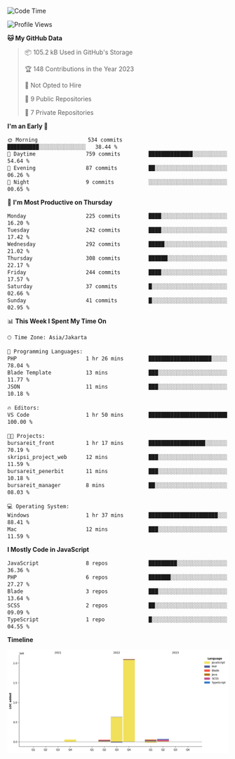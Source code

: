 <!--START_SECTION:waka-->
![Code Time](http://img.shields.io/badge/Code%20Time-110%20hrs%203%20mins-blue)

![Profile Views](http://img.shields.io/badge/Profile%20Views-0-blue)

**🐱 My GitHub Data** 

> 📦 105.2 kB Used in GitHub's Storage 
 > 
> 🏆 148 Contributions in the Year 2023
 > 
> 🚫 Not Opted to Hire
 > 
> 📜 9 Public Repositories 
 > 
> 🔑 7 Private Repositories 
 > 
**I'm an Early 🐤** 

```text
🌞 Morning                534 commits         ██████████░░░░░░░░░░░░░░░   38.44 % 
🌆 Daytime                759 commits         ██████████████░░░░░░░░░░░   54.64 % 
🌃 Evening                87 commits          ██░░░░░░░░░░░░░░░░░░░░░░░   06.26 % 
🌙 Night                  9 commits           ░░░░░░░░░░░░░░░░░░░░░░░░░   00.65 % 
```
📅 **I'm Most Productive on Thursday** 

```text
Monday                   225 commits         ████░░░░░░░░░░░░░░░░░░░░░   16.20 % 
Tuesday                  242 commits         ████░░░░░░░░░░░░░░░░░░░░░   17.42 % 
Wednesday                292 commits         █████░░░░░░░░░░░░░░░░░░░░   21.02 % 
Thursday                 308 commits         ██████░░░░░░░░░░░░░░░░░░░   22.17 % 
Friday                   244 commits         ████░░░░░░░░░░░░░░░░░░░░░   17.57 % 
Saturday                 37 commits          █░░░░░░░░░░░░░░░░░░░░░░░░   02.66 % 
Sunday                   41 commits          █░░░░░░░░░░░░░░░░░░░░░░░░   02.95 % 
```


📊 **This Week I Spent My Time On** 

```text
🕑︎ Time Zone: Asia/Jakarta

💬 Programming Languages: 
PHP                      1 hr 26 mins        ████████████████████░░░░░   78.04 % 
Blade Template           13 mins             ███░░░░░░░░░░░░░░░░░░░░░░   11.77 % 
JSON                     11 mins             ███░░░░░░░░░░░░░░░░░░░░░░   10.18 % 

🔥 Editors: 
VS Code                  1 hr 50 mins        █████████████████████████   100.00 % 

🐱‍💻 Projects: 
bursareit_front          1 hr 17 mins        ██████████████████░░░░░░░   70.19 % 
skripsi_project_web      12 mins             ███░░░░░░░░░░░░░░░░░░░░░░   11.59 % 
bursareit_penerbit       11 mins             ███░░░░░░░░░░░░░░░░░░░░░░   10.18 % 
bursareit_manager        8 mins              ██░░░░░░░░░░░░░░░░░░░░░░░   08.03 % 

💻 Operating System: 
Windows                  1 hr 37 mins        ██████████████████████░░░   88.41 % 
Mac                      12 mins             ███░░░░░░░░░░░░░░░░░░░░░░   11.59 % 
```

**I Mostly Code in JavaScript** 

```text
JavaScript               8 repos             █████████░░░░░░░░░░░░░░░░   36.36 % 
PHP                      6 repos             ███████░░░░░░░░░░░░░░░░░░   27.27 % 
Blade                    3 repos             ███░░░░░░░░░░░░░░░░░░░░░░   13.64 % 
SCSS                     2 repos             ██░░░░░░░░░░░░░░░░░░░░░░░   09.09 % 
TypeScript               1 repo              █░░░░░░░░░░░░░░░░░░░░░░░░   04.55 % 
```



**Timeline**

![Lines of Code chart](https://raw.githubusercontent.com/brstreet2/brstreet2/main/assets/bar_graph.png)


<!--END_SECTION:waka-->
